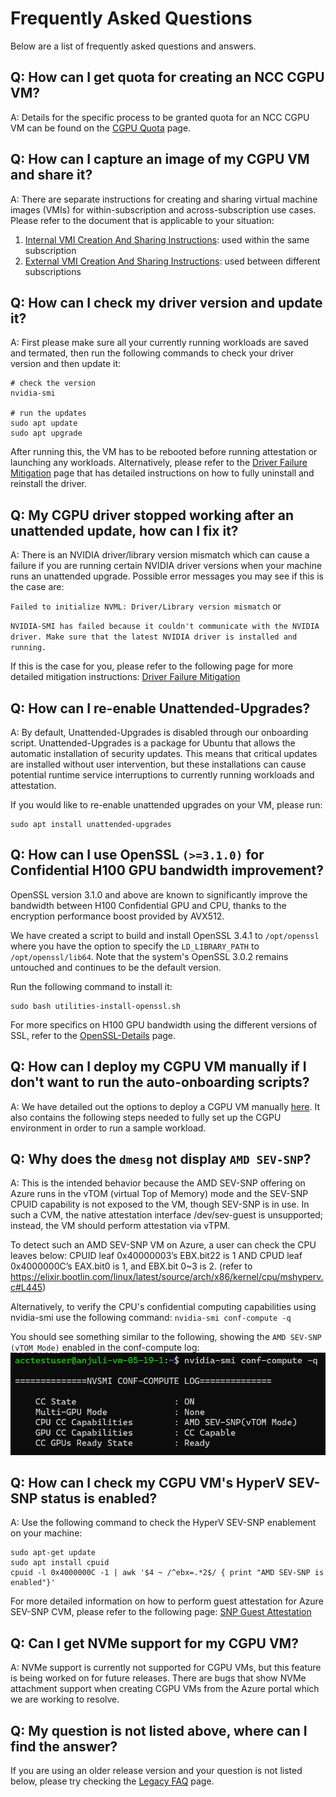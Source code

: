 # Frequently Asked Questions

Below are a list of frequently asked questions and answers.

## Q: How can I get quota for creating an NCC CGPU VM?

A: Details for the specific process to be granted quota for an NCC CGPU VM can be found on the [CGPU Quota](docs/CGPU-Quota.md) page.


## Q: How can I capture an image of my CGPU VM and share it?

A: There are separate instructions for creating and sharing virtual machine images (VMIs) for within-subscription and across-subscription use cases. Please refer to the document that is applicable to your situation: 

1. [Internal VMI Creation And Sharing Instructions](docs/Internal-VMI-Creation-And-Sharing-Instructions.md): used within the same subscription
2. [External VMI Creation And Sharing Instructions](docs/External-VMI-Creation-And-Sharing-Instructions.md): used between different subscriptions


## Q: How can I check my driver version and update it?

A: First please make sure all your currently running workloads are saved and termated, then run the following commands to check your driver version and then update it:
```
# check the version
nvidia-smi

# run the updates
sudo apt update
sudo apt upgrade
```

After running this, the VM has to be rebooted before running attestation or launching any workloads. Alternatively, please refer to the [Driver Failure Mitigation](docs/Driver-Failure-Mitigation.md) page that has detailed instructions on how to fully uninstall and reinstall the driver.


## Q: My CGPU driver stopped working after an unattended update, how can I fix it?

A: There is an NVIDIA driver/library version mismatch which can cause a failure if you are running certain NVIDIA driver versions when your machine runs an unattended upgrade. Possible error messages you may see if this is the case are: 

`Failed to initialize NVML: Driver/Library version mismatch` or 

`NVIDIA-SMI has failed because it couldn't communicate with the NVIDIA driver. Make sure that the latest NVIDIA driver is installed and running.`

If this is the case for you, please refer to the following page for more detailed mitigation instructions: [Driver Failure Mitigation](docs/Driver-Failure-Mitigation.md)


## Q: How can I re-enable Unattended-Upgrades?

A: By default, Unattended-Upgrades is disabled through our onboarding script. Unattended-Upgrades is a package for Ubuntu that allows the automatic installation of security updates. This means that critical updates are installed without user intervention, but these installations can cause potential runtime service interruptions to currently running workloads and attestation.

If you would like to re-enable unattended upgrades on your VM, please run:
```
sudo apt install unattended-upgrades
```


## Q: How can I use OpenSSL `(>=3.1.0)` for Confidential H100 GPU bandwidth improvement?

OpenSSL version 3.1.0 and above are known to significantly improve the bandwidth between H100 Confidential GPU and CPU, thanks to the encryption performance boost provided by AVX512.

We have created a script to build and install OpenSSL 3.4.1 to `/opt/openssl` where you have the option to specify the `LD_LIBRARY_PATH` to `/opt/openssl/lib64`. Note that the system's OpenSSL 3.0.2 remains untouched and continues to be the default version.

Run the following command to install it: 
```
sudo bash utilities-install-openssl.sh
```
For more specifics on H100 GPU bandwidth using the different versions of SSL, refer to the [OpenSSL-Details](docs/OpenSSL-Details.md) page.


## Q: How can I deploy my CGPU VM manually if I don't want to run the auto-onboarding scripts?

A: We have detailed out the options to deploy a CGPU VM manually [here](docs/Confidential-GPU-H100-Manual-Installation-(PMK-for-Windows).md). It also contains the following steps needed to fully set up the CGPU environment in order to run a sample workload.


## Q: Why does the `dmesg` not display `AMD SEV-SNP`?

A: This is the intended behavior because the AMD SEV-SNP offering on Azure runs in the vTOM (virtual Top of Memory) mode and the SEV-SNP CPUID capability is not exposed to the VM, though SEV-SNP is in use. In such a CVM, the native attestation interface /dev/sev-guest is unsupported; instead, the VM should perform attestation via vTPM.

To detect such an AMD SEV-SNP VM on Azure, a user can check the CPU leaves below:
CPUID leaf 0x40000003’s EBX.bit22 is 1 AND
CPUD leaf 0x4000000C’s EAX.bit0 is 1, and EBX.bit 0~3 is 2.
(refer to https://elixir.bootlin.com/linux/latest/source/arch/x86/kernel/cpu/mshyperv.c#L445)

Alternatively, to verify the CPU's confidential computing capabilities using nvidia-smi use the following command: `nvidia-smi conf-compute -q`

You should see something similar to the following, showing the `AMD SEV-SNP (vTOM Mode)` enabled in the conf-compute log: ![AMD SEV_SNP Mode](./images/amd_sev_snp_mode.png)



## Q: How can I check my CGPU VM's HyperV SEV-SNP status is enabled?

A: Use the following command to check the HyperV SEV-SNP enablement on your machine: 
```
sudo apt-get update
sudo apt install cpuid
cpuid -l 0x4000000C -1 | awk '$4 ~ /^ebx=.*2$/ { print "AMD SEV-SNP is enabled"}'
```

For more detailed information on how to perform guest attestation for Azure SEV-SNP CVM, please refer to the following page: [SNP Guest Attestation](docs/SNP-Guest-Attestation-Verification.md)


## Q: Can I get NVMe support for my CGPU VM?

A: NVMe support is currently not supported for CGPU VMs, but this feature is being worked on for future releases. There are bugs that show NVMe attachment support when creating CGPU VMs from the Azure portal which we are working to resolve.


## Q: My question is not listed above, where can I find the answer?
If you are using an older release version and your question is not listed below, please try checking the [Legacy FAQ](docs/Legacy-FAQ.md) page.

